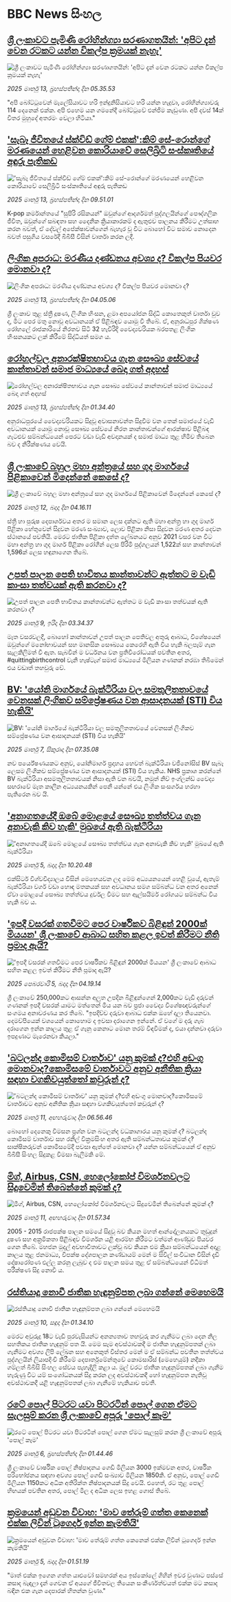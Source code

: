 # BBC News සිංහල## [ ශ්‍රී ලංකාවට පැමිණි රෝහින්ග්‍යා සරණාගතයින්: 'අපිට දැන් වෙන රටකට යන්න විකල්ප ක්‍රමයක් නැහැ'](https://www.bbc.com/sinhala/articles/cm2y8rdem0ro?at_campaign=githubrss)![ ශ්‍රී ලංකාවට පැමිණි රෝහින්ග්‍යා සරණාගතයින්: 'අපිට දැන් වෙන රටකට යන්න විකල්ප ක්‍රමයක් නැහැ'](https://ichef.bbci.co.uk/ace/standard/240/cpsprodpb/263b/live/b0fe6e10-ff22-11ef-a8b1-950887ddc6e5.png)_2025 මාර්තු 13, බ්‍රහස්පතින්දා දින 05.35.53_"අපි බෝට්ටුවෙන් මැලේසියාවට හරි ඉන්දුනිසියාවට හරි යන්න හැදුවා, රෝහින්ග්‍යාවරු 114 දෙනෙක් එක්ක. අපි එහෙම යන ගමනේදී බෝට්ටුවේ එන්ජිම කැඩුණා. අපි දවස් 14ක් විතර මුහුදේ අතරමං වෙලා හිටියා."## ['සැබෑ ජීවිතයේ ස්ක්විඩ් ගේම් එකක්':කිම් සේ-රොන්ගේ මරණයෙන් හෙළිවන කොරියාවේ සෙලිබ්‍රිටි සංස්කෘතියේ  අඳුරු පැතිකඩ](https://www.bbc.com/sinhala/articles/c15q0n5143zo?at_campaign=githubrss)!['සැබෑ ජීවිතයේ ස්ක්විඩ් ගේම් එකක්':කිම් සේ-රොන්ගේ මරණයෙන් හෙළිවන කොරියාවේ සෙලිබ්‍රිටි සංස්කෘතියේ  අඳුරු පැතිකඩ](https://ichef.bbci.co.uk/ace/standard/240/cpsprodpb/2874/live/0a59d0c0-ee99-11ef-9801-c57727162a89.jpg)_2025 මාර්තු 13, බ්‍රහස්පතින්දා දින 09.51.01_K-pop කර්මාන්තයේ "සුපිරි රසිකයන්" ඔවුන්ගේ ආදර්ශමත් පුද්ගලයින්ගේ පෞද්ගලික ජීවිත, ඔවුන්ගේ සබඳතා සහ දෛනික ක්‍රියාකාරකම් ද ඇතුළුව පාලනය කිරීමට උත්සාහ කරන බවත්, ඒ දේවල් අපේක්ෂාවන්ගෙන් බැහැර වූ විට බොහෝ විට සමාව නොදෙන බවත් පසුගිය වසරේදී බීබීසී විසින් වාර්තා කරන ලදී.## [ලිංගික අපරාධ: මරණීය දණ්ඩනය අවශ්‍ය ද? විකල්ප පියවර මොනවා ද?](https://www.bbc.com/sinhala/articles/c3w17vd2lv8o?at_campaign=githubrss)![ලිංගික අපරාධ: මරණීය දණ්ඩනය අවශ්‍ය ද? විකල්ප පියවර මොනවා ද?](https://ichef.bbci.co.uk/ace/standard/240/cpsprodpb/2408/live/19a0fb90-ff28-11ef-a8b1-950887ddc6e5.jpg)_2025 මාර්තු 13, බ්‍රහස්පතින්දා දින 04.05.06_ශ්‍රී ලංකාව තුළ ස්ත්‍රී දූෂණ, ලිංගික හිංසන, ළමා අපයෝජන සිද්ධි කොතෙකුත් වාර්තා වුව ද, මීට පෙර මතු නොවූ අවධානයක් ඒ පිළිබඳව යොමු වී තිබේ.
ඒ, අනුරාධපුර ශික්ෂණ රෝහලේ රාජකාරියේ නිරතව සිටි 32 හැවිරිදි වෛද්‍යවරියක බරපතළ ලිංගික හිංසනයකට ලක් කිරීමේ සිද්ධියත් සමග ය.## [රෝහල්වල අනාරක්ෂිතභාවය ගැන සෞඛ්‍ය සේවයේ කාන්තාවන් සමාජ මාධ්‍යයේ බෙදා ගත් අදහස්](https://www.bbc.com/sinhala/articles/cx28el0yqv6o?at_campaign=githubrss)![රෝහල්වල අනාරක්ෂිතභාවය ගැන සෞඛ්‍ය සේවයේ කාන්තාවන් සමාජ මාධ්‍යයේ බෙදා ගත් අදහස්](https://ichef.bbci.co.uk/ace/standard/240/cpsprodpb/5e80/live/da0e3910-ff4b-11ef-ae87-079d2f428dc1.jpg)_2025 මාර්තු 13, බ්‍රහස්පතින්දා දින 01.34.40_අනුරාධපුරයේ වෛද්‍යවරියකට සිදුවූ අවාසනාවන්ත සිදුවීම වන තෙක් සමාජයේ වැඩි අවධානයක් යොමු නොවූ සෞඛ්‍ය සේවයේ නිරත කාන්තාවන්ගේ ආරක්ෂාව පිළිබඳ ගැටළුව සම්බන්ධයෙන් පෙරට වඩා වැඩි අවදානයක් ද සමාජ මාධ්‍ය තුළ හිමිව තිබෙන බව ද නිරීක්ෂණය වෙයි.## [ශ්‍රී ලංකාවේ බහුල මහා අන්ත්‍රයේ සහ ගුද මාර්ගයේ පිළිකාවෙන් මිදෙන්නේ කෙසේ ද?](https://www.bbc.com/sinhala/articles/cpv4dnpmykgo?at_campaign=githubrss)![ශ්‍රී ලංකාවේ බහුල මහා අන්ත්‍රයේ සහ ගුද මාර්ගයේ පිළිකාවෙන් මිදෙන්නේ කෙසේ ද?](https://ichef.bbci.co.uk/ace/standard/240/cpsprodpb/211a/live/c1d9e100-fe38-11ef-aeed-7fc3d4b7eae4.jpg)_2025 මාර්තු 12, බදාදා දින 04.16.11_ස්ත්‍රී හා පුරුෂ දෙපාර්ශවය අතර ම සමාන ලෙස දක්නට ඇති මහා අන්ත්‍ර හා ගුද මාර්ග පිළිකා හේතුවෙන් සිදුවන මරණ සංඛ්‍යාව, ලොව පිළිකා නිසා සිදුවන මරණ අතර දෙවන ස්ථානයේ පවතියි. මෙරට ජාතික පිළිකා දත්ත ලේඛනයට අනුව 2021 වස⁣ර වන විට මහා අන්ත්‍ර හා ගුද මාර්ග පිළිකා රෝගීන් ලෙස පිරිමි පුද්ගලයන් 1,522ක් සහ කාන්තාවන් 1,596ක් ලෙස හඳුනාගෙන තිබේ.## [උපත් පාලන පෙති භාවිතය කාන්තාවන්ට ඇත්තට ම වැඩි කාංසා තත්වයක් ඇති කරනවා ද?](https://www.bbc.com/sinhala/articles/ce8yzrz3lw0o?at_campaign=githubrss)![උපත් පාලන පෙති භාවිතය කාන්තාවන්ට ඇත්තට ම වැඩි කාංසා තත්වයක් ඇති කරනවා ද?](https://ichef.bbci.co.uk/ace/standard/240/cpsprodpb/ab4a/live/895407a0-f9e4-11ef-aa92-5f009e8149ab.jpg)_2025 මාර්තු 9, ඉරිදා දින 03.34.37_මෑත වසරවලදී, බොහෝ කාන්තාවන් උපත් පාලන පෙතිවල අතුරු ආබාධ, විශේෂයෙන් ඔවුන්ගේ මනෝභාවයන් සහ මානසික සෞඛ්‍යය කෙරෙහි ඇති විය හැකි බලපෑම් ගැන සැලකිලිමත් වී ඇත. සැබවින් ම වර්ධනය වන ප්‍රතිවිරෝධයක් පවතින අතර, #quittingbirthcontrol වැනි හෑෂ්ටැග් සමාජ මාධ්‍යයේ මිලියන ගණනක් නරඹා තිබීමෙන් එය වඩාත් තහවුරු වේ.## [BV: 'යෝනි මාර්ගයේ බැක්ටීරියා වල සමතුලිතතාවයේ වෙනසක් ලිංගිකව සම්ප්‍රේෂණය වන ආසාදනයක් (STI) විය හැකියි'](https://www.bbc.com/sinhala/articles/c2lj78w8gpgo?at_campaign=githubrss)![BV: 'යෝනි මාර්ගයේ බැක්ටීරියා වල සමතුලිතතාවයේ වෙනසක් ලිංගිකව සම්ප්‍රේෂණය වන ආසාදනයක් (STI) විය හැකියි'](https://ichef.bbci.co.uk/ace/standard/240/cpsprodpb/7e55/live/72986bb0-fb28-11ef-8c03-7dfdbeeb2526.jpg)_2025 මාර්තු 7, සිකුරාදා දින 07.35.08_නව පර්යේෂණයකට අනුව, යෝනිමාර්ග ප්‍රදාහය හෙවත් බැක්ටීරියා වජිනෝසිස් BV සැබෑ ලෙසම ලිංගිකව සම්ප්‍රේෂණය වන ආසාදනයක් (STI) විය හැකිය. NHS ප්‍රකාශ කරන්නේ BV බැක්ටීරියා අසමතුලිතතාවයක් නිසා ඇති වන බවයි, නමුත් නිව් ඉංග්ලන්ඩ් වෛද්‍ය සඟරාවේ මෑත කාලීන අධ්‍යයනයකින් පෙනී යන්නේ එය ලිංගික සංසර්ගය හරහා පැතිරෙන බව යි.## ['අනාගතයේදී ඔබේ මොළයේ සෞඛ්‍ය තත්ත්වය ගැන අනාවැකි කිව හැකි' මුඛයේ ඇති බැක්ටීරියා](https://www.bbc.com/sinhala/articles/c89ye7dyg8do?at_campaign=githubrss)!['අනාගතයේදී ඔබේ මොළයේ සෞඛ්‍ය තත්ත්වය ගැන අනාවැකි කිව හැකි' මුඛයේ ඇති බැක්ටීරියා](https://ichef.bbci.co.uk/ace/standard/240/cpsprodpb/ce10/live/4c5c6790-e3fd-11ef-a834-3f32f698fa46.jpg)_2025 මාර්තු 5, බදාදා දින 10.20.48_එක්සිටර් විශ්වවිද්‍යාලය විසින් මෙහෙයවන ලද මෙම අධ්‍යයනයෙන් හෙළි වූයේ, ඇතැම් බැක්ටීරියා වර්ග වඩා හොඳ මතකයක් සහ අවධානය සමග සම්බන්ධ වන අතර අනෙක් ඒවා මොළයේ සෞඛ්‍ය තත්ත්වය දුර්වල වීමට සහ ඇල්සයිමර් රෝගයට සම්බන්ධ විය හැකි බව ය.## ['ඉපදී වසරක් ගතවීමට පෙර වාර්ෂිකව බිළිඳුන් 2000ක් මියයන' ශ්‍රී ලංකාවේ ආබාධ සහිත කළල ඉවත් කිරීමට නීති ප්‍රමාද ඇයි?](https://www.bbc.com/sinhala/articles/c4gwq13k1veo?at_campaign=githubrss)!['ඉපදී වසරක් ගතවීමට පෙර වාර්ෂිකව බිළිඳුන් 2000ක් මියයන' ශ්‍රී ලංකාවේ ආබාධ සහිත කළල ඉවත් කිරීමට නීති ප්‍රමාද ඇයි?](https://ichef.bbci.co.uk/ace/standard/240/cpsprodpb/614a/live/e0ccc150-e3ac-11ef-bd1b-d536627785f2.jpg)_2025 පෙබරවාරි 5, බදාදා දින 04.19.14_ශ්‍රී ලංකාවේ 250,000කට ආසන්න අලුත උපදින බිළිඳුන්ගෙන් 2,000කට වැඩි දරුවන් ගණනක් ඉපදී වසරක් යාමට මත්තෙන් මිය යන බව ප්‍රජා වෛද්‍ය විශේෂඥවරුන්ගේ සංගමය අනාවරණය කර තිබේ.
"ඉපදිච්ච දරුවා ආබාධ එක්ක ඔහේ දාලා තියෙනවා. දෙමව්පියෙක් වශයෙන් කොහොම ද ඉවසා දරාගෙන ඉන්නේ. ඒ වගේ ම දරු ගැබ දරාගෙන ඉන්න කාලය තුළ ඒ ගෑනු කෙනාට මොන තරම් විඳවීමක් ද, එයා දන්නවා දරුවා ඉපදුණාට මැරෙනවා කියලා."## ['බටලන්ද කොමිසම් වාර්තාව' යනු කුමක් ද?එහි අඩංගු මොනවාද?කොමිසමේ වාර්තාවට අනුව අනීතික ක්‍රියා සඳහා වගකිවයුත්තෝ කවුරුන් ද?](https://www.bbc.com/sinhala/articles/cevx1knerxko?at_campaign=githubrss)!['බටලන්ද කොමිසම් වාර්තාව' යනු කුමක් ද?එහි අඩංගු මොනවාද?කොමිසමේ වාර්තාවට අනුව අනීතික ක්‍රියා සඳහා වගකිවයුත්තෝ කවුරුන් ද?](https://ichef.bbci.co.uk/ace/standard/240/cpsprodpb/84d0/live/218c9bf0-fdd1-11ef-b3db-63821ca2e84c.jpg)_2025 මාර්තු 11, අඟහරුවාදා දින 06.56.46_බොහෝ දෙනෙකු විමසන ප්‍රශ්න වන බටලන්ද වධකාගාරය යනු කුමක් ද? බටලන්ද කොමිසම් වාර්තාව සහ රනිල් වික්‍රමසිංහ අතර ඇති සම්බන්ධතාවය කුමක් ද? සාක්ෂිකරුවන් කොමිසමේදී පවසා ඇත්තේ මොනවා ද? යන්න සම්බන්ධයෙන් ඒ අනුව  බීබීසී සිංහල සිදුකළ විමසා බැලීමකි මේ.## [මිග්, Airbus, CSN, හෙලෝකෝප් විමර්ශනවලට සිදුවෙමින් තිබෙන්නේ කුමක් ද?](https://www.bbc.com/sinhala/articles/cx2g4j78ewzo?at_campaign=githubrss)![මිග්, Airbus, CSN, හෙලෝකෝප් විමර්ශනවලට සිදුවෙමින් තිබෙන්නේ කුමක් ද?](https://ichef.bbci.co.uk/ace/standard/240/cpsprodpb/0abb/live/e9fb0550-fda8-11ef-9dc2-07adf4375293.jpg)_2025 මාර්තු 11, අඟහරුවාදා දින 01.57.34_2005 - 2015 රාජපක්ෂ පාලන සමයේ සිදුවූ බව කියන මහත් ආන්දෝලනයකට තුඩුදුන් දූෂණ සහ  අක්‍රමිකතා පිළිබඳව විමර්ශන යළි ආරම්භ කිරීමට වත්මන් ආණ්ඩුව පියවර ගෙන තිබේ.
මහජන මුදල් අවභාවිතාවට ලක්වූ බව කියන එම ක්‍රියා සම්බන්ධයෙන් අදාළ කාලය තුළ ජනමාධ්‍ය, විපක්ෂ දේශපාලන කණ්ඩායම් මෙන් ම සිවිල් සංවිධාන විසින් දැඩි දෝෂාරෝපණ එල්ල කරනු ලැබුව ද එම පාලන සමය තුළ ඒ සම්බන්ධයෙන් විධිමත් පරීක්ෂණ සිදු නොවී ය.## [රස්තියාදු නොවී ජාතික හැඳුනුම්පත ලබා ගන්නේ මෙහෙමයි](https://www.bbc.com/sinhala/articles/ce8m7kd423vo?at_campaign=githubrss)![රස්තියාදු නොවී ජාතික හැඳුනුම්පත ලබා ගන්නේ මෙහෙමයි](https://ichef.bbci.co.uk/ace/standard/240/cpsprodpb/c886/live/2bb8c250-fb0d-11ef-8c03-7dfdbeeb2526.png)_2025 මාර්තු 10, සඳුදා දින 01.34.10_මෙරට අවුරුදු 18ට වැඩි පුරවැසියන්ට අනන්‍යතාව තහවුරු කර ගැනීමට ලබා දෙන නිල සහතිකය ජාතික හැඳුනුම් පත යි. මෙම සෑම අවස්ථාවකදී ම ජාතික හැඳුනුම්පතක් ලබා ගැනීමට අවශ්‍ය ලිපි ලේඛන සහ අනෙකුත් විස්තර මෙන් ම ඒ සම්බන්ධ පවතින තත්ත්වය පුද්ගලයින් ලියාපදිංචි කිරීමේ දෙපාර්තුමේන්තුවේ කොමසාරිස් (මෙහෙයුම්) නදීකා ගම්ලත් බීබීසි සිංහල සේවය පැහැදිලි කළා ය.
මුල් වරට ජාතික හැඳුනුම්පතක් ලබා ගැනීම හැරුණු විට යම් සංශෝධනයක් සිදු කරන ලද අවස්ථාවකදී හෝ හැඳුනුම්පත නැතිවූ අවස්ථාවකදී යළි හැඳුනුම්පතක් ලබා ගැනීමේ හැකියාව පවතී.## [රටේ පොල් පිටරට යවා පිටරටින් පොල් ගෙන ඒමට සැලසුම් කරන ශ්‍රී ලංකාවේ අපූරු 'පොල් කෑම'](https://www.bbc.com/sinhala/articles/cgq979722x3o?at_campaign=githubrss)![රටේ පොල් පිටරට යවා පිටරටින් පොල් ගෙන ඒමට සැලසුම් කරන ශ්‍රී ලංකාවේ අපූරු 'පොල් කෑම'](https://ichef.bbci.co.uk/ace/standard/240/cpsprodpb/fe62/live/763fb2e0-f8e5-11ef-9e61-71ee71f26eb1.jpg)_2025 මාර්තු 6, බ්‍රහස්පතින්දා දින 01.44.46_ශ්‍රී ලංකාවේ වාර්ෂික පොල් නිෂ්පාදනය ගෙඩි මිලියන 3000 ඉක්මවන අතර, වාර්ෂික පරිභෝජනය සඳහා අවශ්‍ය පොල් ගෙඩි සංඛ්‍යාව මිලියන 1850කි. ඒ අනුව, පොල් ගෙඩි මිලියන 1150කට අධික අතිරික්ත නිෂ්පාදනයක් සිදු වෙයි. එහෙත්, රට තුළ පොල් හිඟයක් පවතින අතර, පොල් මිල ද අධික ලෙස ඉහළ ගොස් තිබේ.## [ක්‍රමයෙන් අඩුවන විවාහ: 'මාව තේරුම් ගත්ත කෙනෙක් එක්ක ලිවින් ටුගෙදර් ඉන්න කැමතියි'](https://www.bbc.com/sinhala/articles/c8x4vqxypdeo?at_campaign=githubrss)![ක්‍රමයෙන් අඩුවන විවාහ: 'මාව තේරුම් ගත්ත කෙනෙක් එක්ක ලිවින් ටුගෙදර් ඉන්න කැමතියි'](https://ichef.bbci.co.uk/ace/standard/240/cpsprodpb/f68f/live/8a5f6cc0-f8ea-11ef-9e61-71ee71f26eb1.jpg)_2025 මාර්තු 5, බදාදා දින 01.51.19_"මාත් එක්ක ඉගෙන ගත්ත යාළුවෝ සමහරක් අය ඉස්කෝලේ ගිහින් ඉවර වුණාට පස්සේ කසාද බැඳලා දැන් ගෙවන ඒ අයගේ ජීවිතවල තියෙන සංකීර්ණත්වයත් එක්ක මට කසාද බඳින එක ගැන දෙපාරක් හිතන්න වුණා."